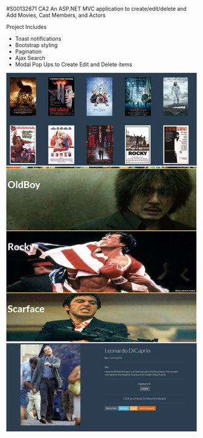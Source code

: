 #S00132671 CA2
An ASP.NET MVC application to create/edit/delete and Add Movies, Cast Members, and Actors


Project Includes

* Toast notifications
* Bootstrap styling
* Pagination
* Ajax Search
* Modal Pop Ups to Create Edit and Delete items

![Screenshot](Screen1.png)
![Screenshot](Screen2.png)
![Screenshot](Screen3.png)
